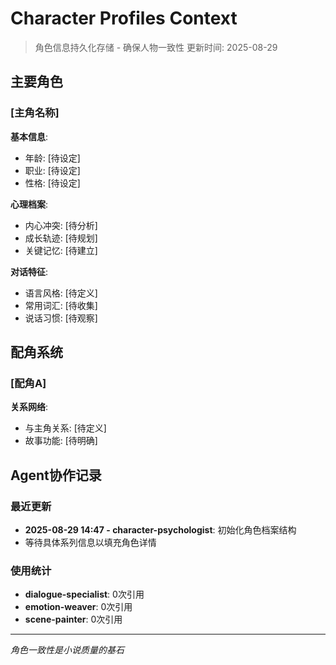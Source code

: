 # Character Profiles Context

> 角色信息持久化存储 - 确保人物一致性
> 更新时间: 2025-08-29

## 主要角色

### [主角名称]
**基本信息**:
- 年龄: [待设定]
- 职业: [待设定] 
- 性格: [待设定]

**心理档案**:
- 内心冲突: [待分析]
- 成长轨迹: [待规划]
- 关键记忆: [待建立]

**对话特征**:
- 语言风格: [待定义]
- 常用词汇: [待收集]
- 说话习惯: [待观察]

## 配角系统

### [配角A]
**关系网络**:
- 与主角关系: [待定义]
- 故事功能: [待明确]

## Agent协作记录

### 最近更新
- **2025-08-29 14:47 - character-psychologist**: 初始化角色档案结构
- 等待具体系列信息以填充角色详情

### 使用统计
- **dialogue-specialist**: 0次引用
- **emotion-weaver**: 0次引用  
- **scene-painter**: 0次引用

---
*角色一致性是小说质量的基石*